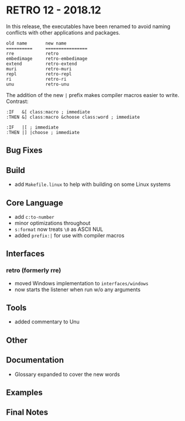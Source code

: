 # RETRO 12 - 2018.12

In this release, the executables have been renamed to avoid
naming conflicts with other applications and packages.

    old name       new name
    ==========     ================
    rre            retro
    embedimage     retro-embedimage
    extend         retro-extend
    muri           retro-muri
    repl           retro-repl
    ri             retro-ri
    unu            retro-unu

The addition of the new `|` prefix makes compiler macros
easier to write. Contrast:

    :IF   &[ class:macro ; immediate
    :THEN &] class:macro &choose class:word ; immediate
    
    :IF   |[ ; immediate
    :THEN |] |choose ; immediate

## Bug Fixes

## Build

- add `Makefile.linux` to help with building on some Linux systems

## Core Language

- add `c:to-number`
- minor optimizations throughout
- `s:format` now treats `\0` as ASCII NUL
- added `prefix:|` for use with compiler macros

## Interfaces

### retro (formerly rre)

- moved Windows implementation to `interfaces/windows`
- now starts the listener when run w/o any arguments

## Tools

- added commentary to Unu

## Other

## Documentation

- Glossary expanded to cover the new words

## Examples

## Final Notes
